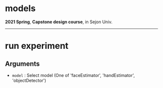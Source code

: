 # models

**2021 Spring**, **Capstone design course**, in Sejon Univ.

****

# run experiment

## Arguments

- `model` : Select model (One of 'faceEstimator', 'handEstimator', 'objectDetector')
